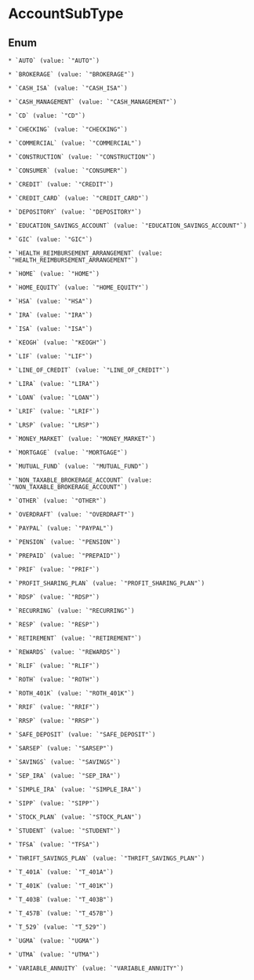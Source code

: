 
# AccountSubType

## Enum


    * `AUTO` (value: `"AUTO"`)

    * `BROKERAGE` (value: `"BROKERAGE"`)

    * `CASH_ISA` (value: `"CASH_ISA"`)

    * `CASH_MANAGEMENT` (value: `"CASH_MANAGEMENT"`)

    * `CD` (value: `"CD"`)

    * `CHECKING` (value: `"CHECKING"`)

    * `COMMERCIAL` (value: `"COMMERCIAL"`)

    * `CONSTRUCTION` (value: `"CONSTRUCTION"`)

    * `CONSUMER` (value: `"CONSUMER"`)

    * `CREDIT` (value: `"CREDIT"`)

    * `CREDIT_CARD` (value: `"CREDIT_CARD"`)

    * `DEPOSITORY` (value: `"DEPOSITORY"`)

    * `EDUCATION_SAVINGS_ACCOUNT` (value: `"EDUCATION_SAVINGS_ACCOUNT"`)

    * `GIC` (value: `"GIC"`)

    * `HEALTH_REIMBURSEMENT_ARRANGEMENT` (value: `"HEALTH_REIMBURSEMENT_ARRANGEMENT"`)

    * `HOME` (value: `"HOME"`)

    * `HOME_EQUITY` (value: `"HOME_EQUITY"`)

    * `HSA` (value: `"HSA"`)

    * `IRA` (value: `"IRA"`)

    * `ISA` (value: `"ISA"`)

    * `KEOGH` (value: `"KEOGH"`)

    * `LIF` (value: `"LIF"`)

    * `LINE_OF_CREDIT` (value: `"LINE_OF_CREDIT"`)

    * `LIRA` (value: `"LIRA"`)

    * `LOAN` (value: `"LOAN"`)

    * `LRIF` (value: `"LRIF"`)

    * `LRSP` (value: `"LRSP"`)

    * `MONEY_MARKET` (value: `"MONEY_MARKET"`)

    * `MORTGAGE` (value: `"MORTGAGE"`)

    * `MUTUAL_FUND` (value: `"MUTUAL_FUND"`)

    * `NON_TAXABLE_BROKERAGE_ACCOUNT` (value: `"NON_TAXABLE_BROKERAGE_ACCOUNT"`)

    * `OTHER` (value: `"OTHER"`)

    * `OVERDRAFT` (value: `"OVERDRAFT"`)

    * `PAYPAL` (value: `"PAYPAL"`)

    * `PENSION` (value: `"PENSION"`)

    * `PREPAID` (value: `"PREPAID"`)

    * `PRIF` (value: `"PRIF"`)

    * `PROFIT_SHARING_PLAN` (value: `"PROFIT_SHARING_PLAN"`)

    * `RDSP` (value: `"RDSP"`)

    * `RECURRING` (value: `"RECURRING"`)

    * `RESP` (value: `"RESP"`)

    * `RETIREMENT` (value: `"RETIREMENT"`)

    * `REWARDS` (value: `"REWARDS"`)

    * `RLIF` (value: `"RLIF"`)

    * `ROTH` (value: `"ROTH"`)

    * `ROTH_401K` (value: `"ROTH_401K"`)

    * `RRIF` (value: `"RRIF"`)

    * `RRSP` (value: `"RRSP"`)

    * `SAFE_DEPOSIT` (value: `"SAFE_DEPOSIT"`)

    * `SARSEP` (value: `"SARSEP"`)

    * `SAVINGS` (value: `"SAVINGS"`)

    * `SEP_IRA` (value: `"SEP_IRA"`)

    * `SIMPLE_IRA` (value: `"SIMPLE_IRA"`)

    * `SIPP` (value: `"SIPP"`)

    * `STOCK_PLAN` (value: `"STOCK_PLAN"`)

    * `STUDENT` (value: `"STUDENT"`)

    * `TFSA` (value: `"TFSA"`)

    * `THRIFT_SAVINGS_PLAN` (value: `"THRIFT_SAVINGS_PLAN"`)

    * `T_401A` (value: `"T_401A"`)

    * `T_401K` (value: `"T_401K"`)

    * `T_403B` (value: `"T_403B"`)

    * `T_457B` (value: `"T_457B"`)

    * `T_529` (value: `"T_529"`)

    * `UGMA` (value: `"UGMA"`)

    * `UTMA` (value: `"UTMA"`)

    * `VARIABLE_ANNUITY` (value: `"VARIABLE_ANNUITY"`)



